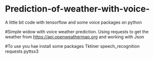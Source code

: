 # Prediction-of-weather-with-voice-
A little bit code with tensorflow and some voice packages on python

#Simple widow with voice weather prediction.
Using requests to get the weather from https://api.openweathermap.org and working with Json

#To use you hae install some packages 
Tktiner
speech_recognition
requests
pyttsx3

